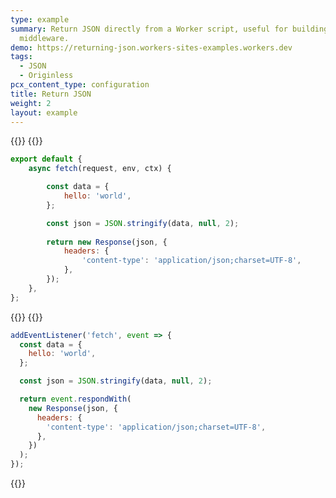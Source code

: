 ```yaml
---
type: example
summary: Return JSON directly from a Worker script, useful for building APIs and
  middleware.
demo: https://returning-json.workers-sites-examples.workers.dev
tags:
  - JSON
  - Originless
pcx_content_type: configuration
title: Return JSON
weight: 2
layout: example
---
```



{{<tabs labels="js/esm | js/sw">}}
{{<tab label="js/esm" default="true">}}

```js
export default {
	async fetch(request, env, ctx) {

		const data = {
			hello: 'world',
		};

		const json = JSON.stringify(data, null, 2);
    
		return new Response(json, {
			headers: {
				'content-type': 'application/json;charset=UTF-8',
			},
		});
	},
};
```

{{</tab>}}
{{<tab label="js/sw">}}

```js
addEventListener('fetch', event => {
  const data = {
    hello: 'world',
  };

  const json = JSON.stringify(data, null, 2);

  return event.respondWith(
    new Response(json, {
      headers: {
        'content-type': 'application/json;charset=UTF-8',
      },
    })
  );
});
```
{{</tabs>}}
